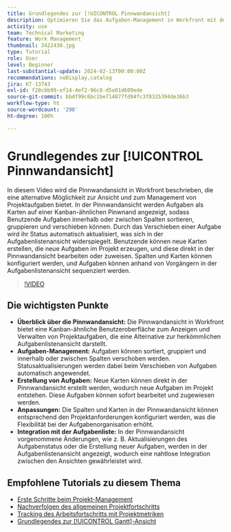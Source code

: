 ```yaml
---
title: Grundlegendes zur [!UICONTROL Pinnwandansicht]
description: Optimieren Sie das Aufgaben-Management in Workfront mit der Benutzeroberfläche der [!UICONTROL Pinnwandansicht] [!DNL Kanban] . Sie ermöglicht eine effiziente Projektorganisation durch Möglichkeiten zum Sortieren, Erstellen und Anpassen von Aufgaben sowie die nahtlose Integration mit der Aufgabenlistenansicht.
activity: use
team: Technical Marketing
feature: Work Management
thumbnail: 3422430.jpg
type: Tutorial
role: User
level: Beginner
last-substantial-update: 2024-02-13T00:00:00Z
recommendations: noDisplay,catalog
jira: KT-13743
exl-id: f28cbb99-ef14-4ef2-96c8-d5e01d609ede
source-git-commit: bbdf99c6bc1be714077fd94fc3f8325394de36b3
workflow-type: ht
source-wordcount: '298'
ht-degree: 100%

---
```


# Grundlegendes zur [!UICONTROL Pinnwandansicht]

In diesem Video wird die Pinnwandansicht in Workfront beschrieben, die eine alternative Möglichkeit zur Ansicht und zum Management von Projektaufgaben bietet. In der Pinnwandansicht werden Aufgaben als Karten auf einer Kanban-ähnlichen Pinwnand angezeigt, sodass Benutzende Aufgaben innerhalb oder zwischen Spalten sortieren, gruppieren und verschieben können. Durch das Verschieben einer Aufgabe wird ihr Status automatisch aktualisiert, was sich in der Aufgabenlistenansicht widerspiegelt. Benutzende können neue Karten erstellen, die neue Aufgaben im Projekt erzeugen, und diese direkt in der Pinnwandansicht bearbeiten oder zuweisen. Spalten und Karten können konfiguriert werden, und Aufgaben können anhand von Vorgängern in der Aufgabenlistenansicht sequenziert werden.

>[!VIDEO](https://video.tv.adobe.com/v/3423278/?quality=12&learn=on&enablevpops=1&captions=ger)

## Die wichtigsten Punkte

* **Überblick über die Pinnwandansicht:** Die Pinnwandansicht in Workfront bietet eine Kanban-ähnliche Benutzeroberfläche zum Anzeigen und Verwalten von Projektaufgaben, die eine Alternative zur herkömmlichen Aufgabenlistenansicht darstellt. 
* **Aufgaben-Management:** Aufgaben können sortiert, gruppiert und innerhalb oder zwischen Spalten verschoben werden. Statusaktualisierungen werden dabei beim Verschieben von Aufgaben automatisch angewendet.
* **Erstellung von Aufgaben:** Neue Karten können direkt in der Pinnwandansicht erstellt werden, wodurch neue Aufgaben im Projekt entstehen. Diese Aufgaben können sofort bearbeitet und zugewiesen werden. 
* **Anpassungen:** Die Spalten und Karten in der Pinnwandansicht können entsprechend den Projektanforderungen konfiguriert werden, was die Flexibilität bei der Aufgabenorganisation erhöht. 
* **Integration mit der Aufgabenliste:** In der Pinnwandansicht vorgenommene Änderungen, wie z. B. Aktualisierungen des Aufgabenstatus oder die Erstellung neuer Aufgaben, werden in der Aufgabenlistenansicht angezeigt, wodurch eine nahtlose Integration zwischen den Ansichten gewährleistet wird. 


## Empfohlene Tutorials zu diesem Thema

* [Erste Schritte beim Projekt-Management](/help/manage-work/projects/getting-started-manage-a-project.md)
* [Nachverfolgen des allgemeinen Projektfortschritts](/help/manage-work/projects/track-overall-project-progress.md)
* [Tracking des Arbeitsfortschritts mit Projektmetriken](/help/manage-work/projects/track-work-progress-with-project-metrics.md)
* [Grundlegendes zur [!UICONTROL Gantt]-Ansicht](/help/manage-work/projects/understand-the-gantt-view.md)
